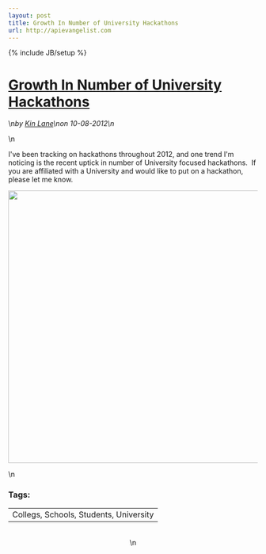 ```yaml
---
layout: post
title: Growth In Number of University Hackathons
url: http://apievangelist.com
---
```

{% include JB/setup %}<h1 class="title"><a href="#" rel="bookmark" title="Growth In Number of University Hackathons">Growth In Number of University Hackathons</a></h1>\n<i><span class="small">by</span> <a href="https://plus.google.com/106460238807821851374" rel="author">Kin Lane</a>\n<span class="small">on</span> <span class="post-date">10-08-2012</span>\n</i><p></p>\n<p>I've been tracking on hackathons throughout 2012, and one trend I'm noticing is the recent uptick in number of University focused hackathons. &nbsp;If you are affiliated with a University and would like to put on a hackathon, please let me know.</p>
<p><img style="display: block; margin-left: auto; margin-right: auto;" src="https://s3.amazonaws.com/kinlane-productions/hackweekends/Hackathons-Universities-2012.png" alt="" width="550" /></p>\n<h3>Tags:</h3><center><table cellpadding="5" cellspacing="5" width="90%" border="0"><tr><td>Collegs, Schools, Students, University</td></tr></table><br />\n